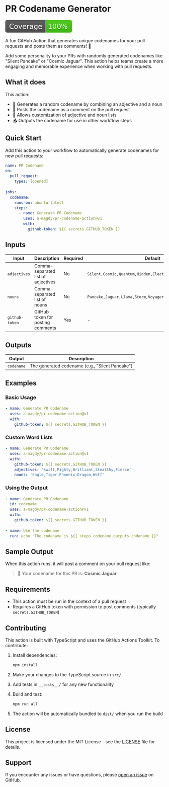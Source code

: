 # PR Codename Generator

[![Coverage](./badges/coverage.svg)](./badges/coverage.svg)

A fun GitHub Action that generates unique codenames for your pull requests and posts them as comments! 🎉

Add some personality to your PRs with randomly generated codenames like "Silent Pancake" or "Cosmic Jaguar". This action helps teams create a more engaging and memorable experience when working with pull requests.

## What it does

This action:

- 🎲 Generates a random codename by combining an adjective and a noun
- 💬 Posts the codename as a comment on the pull request
- 🎨 Allows customization of adjective and noun lists
- 📤 Outputs the codename for use in other workflow steps

## Quick Start

Add this action to your workflow to automatically generate codenames for new pull requests:

```yaml
name: PR Codename
on:
  pull_request:
    types: [opened]

jobs:
  codename:
    runs-on: ubuntu-latest
    steps:
      - name: Generate PR Codename
        uses: a-magdy/pr-codename-action@v1
        with:
          github-token: ${{ secrets.GITHUB_TOKEN }}
```

## Inputs

| Input | Description | Required | Default |
|-------|-------------|----------|---------|
| `adjectives` | Comma-separated list of adjectives | No | `Silent,Cosmic,Quantum,Hidden,Electric,Golden,Lunar,Crimson` |
| `nouns` | Comma-separated list of nouns | No | `Pancake,Jaguar,Llama,Storm,Voyager,River,Mirage,Tsunami` |
| `github-token` | GitHub token for posting comments | Yes | - |

## Outputs

| Output | Description |
|--------|-------------|
| `codename` | The generated codename (e.g., "Silent Pancake") |

## Examples

### Basic Usage

```yaml
- name: Generate PR Codename
  uses: a-magdy/pr-codename-action@v1
  with:
    github-token: ${{ secrets.GITHUB_TOKEN }}
```

### Custom Word Lists

```yaml
- name: Generate PR Codename
  uses: a-magdy/pr-codename-action@v1
  with:
    github-token: ${{ secrets.GITHUB_TOKEN }}
    adjectives: 'Swift,Mighty,Brilliant,Stealthy,Fierce'
    nouns: 'Eagle,Tiger,Phoenix,Dragon,Wolf'
```

### Using the Output

```yaml
- name: Generate PR Codename
  id: codename
  uses: a-magdy/pr-codename-action@v1
  with:
    github-token: ${{ secrets.GITHUB_TOKEN }}

- name: Use the codename
  run: echo "The codename is ${{ steps.codename.outputs.codename }}"
```

## Sample Output

When this action runs, it will post a comment on your pull request like:

> 🎉 Your codename for this PR is: **Cosmic Jaguar**

## Requirements

- This action must be run in the context of a pull request
- Requires a GitHub token with permission to post comments (typically `secrets.GITHUB_TOKEN`)

## Contributing

This action is built with TypeScript and uses the GitHub Actions Toolkit. To contribute:

1. Install dependencies:

   ```bash
   npm install
   ```

2. Make your changes to the TypeScript source in `src/`

3. Add tests in `__tests__/` for any new functionality

4. Build and test:

   ```bash
   npm run all
   ```

5. The action will be automatically bundled to `dist/` when you run the build

## License

This project is licensed under the MIT License - see the [LICENSE](LICENSE) file for details.

## Support

If you encounter any issues or have questions, please [open an issue](../../issues) on GitHub.
